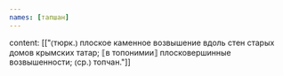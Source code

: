 ```yaml
---
names: [тапшан]
---
```

content: [["⦅тюрк.⦆ плоское каменное возвышение вдоль стен старых домов крымских татар; ⟦в топонимии⟧ плосковершинные возвышенности; ⦅ср.⦆ топчан."]]
